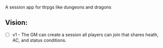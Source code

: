 A session app for ttrpgs like dungeons and dragons

## Vision:
- [ ] v1 - The GM can create a session all players can join that shares heath, AC, and status conditions.
